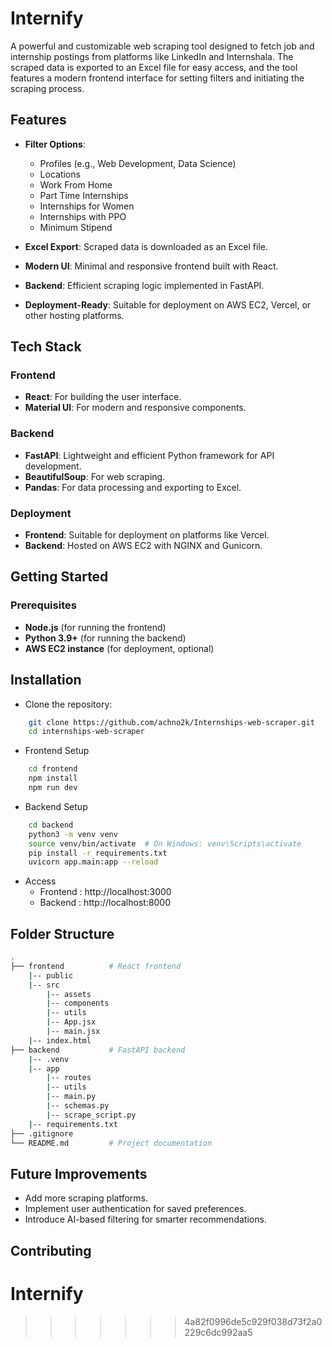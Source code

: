 # Internify

A powerful and customizable web scraping tool designed to fetch job and internship postings from platforms like LinkedIn and Internshala. The scraped data is exported to an Excel file for easy access, and the tool features a modern frontend interface for setting filters and initiating the scraping process.




## Features

- **Filter Options**:
    - Profiles (e.g., Web Development, Data Science)
    - Locations
    - Work From Home
    - Part Time Internships
    - Internships for Women
    - Internships with PPO
    - Minimum Stipend

- **Excel Export**: Scraped data is downloaded as an Excel file.

- **Modern UI**: Minimal and responsive frontend built with React.

- **Backend**: Efficient scraping logic implemented in FastAPI.

- **Deployment-Ready**: Suitable for deployment on AWS EC2, Vercel, or other hosting platforms.




## Tech Stack

### Frontend

- **React**: For building the user interface.
- **Material UI**: For modern and responsive components.

### Backend

- **FastAPI**: Lightweight and efficient Python framework for API development.
- **BeautifulSoup**: For web scraping.
- **Pandas**: For data processing and exporting to Excel.

### Deployment

- **Frontend**: Suitable for deployment on platforms like Vercel.
- **Backend**: Hosted on AWS EC2 with NGINX and Gunicorn.




## Getting Started

### Prerequisites
- **Node.js** (for running the frontend)
- **Python 3.9+** (for running the backend)
- **AWS EC2 instance** (for deployment, optional)


## Installation

-  Clone the repository:

```bash
    git clone https://github.com/achno2k/Internships-web-scraper.git
    cd internships-web-scraper
```
- Frontend Setup
```bash
    cd frontend
    npm install
    npm run dev
```
- Backend Setup

```bash
    cd backend
    python3 -m venv venv
    source venv/bin/activate  # On Windows: venv\Scripts\activate
    pip install -r requirements.txt
    uvicorn app.main:app --reload
```
- Access
    - Frontend : http://localhost:3000
    - Backend : http://localhost:8000

## Folder Structure

```bash
.
├── frontend          # React frontend
    |-- public
    |-- src
        |-- assets
        |-- components
        |-- utils
        |-- App.jsx
        |-- main.jsx
    |-- index.html
├── backend           # FastAPI backend
    |-- .venv
    |-- app
        |-- routes
        |-- utils
        |-- main.py
        |-- schemas.py
        |-- scrape_script.py
    |-- requirements.txt
├── .gitignore
└── README.md         # Project documentation
```

## Future Improvements

- Add more scraping platforms.
- Implement user authentication for saved preferences.
- Introduce AI-based filtering for smarter recommendations.
## Contributing


# Internify
>>>>>>> 4a82f0996de5c929f038d73f2a0229c6dc992aa5
